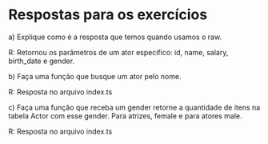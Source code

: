 # Respostas para os exercícios

a) Explique como é a resposta que temos quando usamos o raw.

R: Retornou os parâmetros de um ator específico: id, name, salary, birth_date e gender.

b) Faça uma função que busque um ator pelo nome.

R: Resposta no arquivo index.ts

c) Faça uma função que receba um gender retorne a quantidade de itens na tabela Actor com esse gender. Para atrizes, female e para atores male.

R: Resposta no arquivo index.ts
